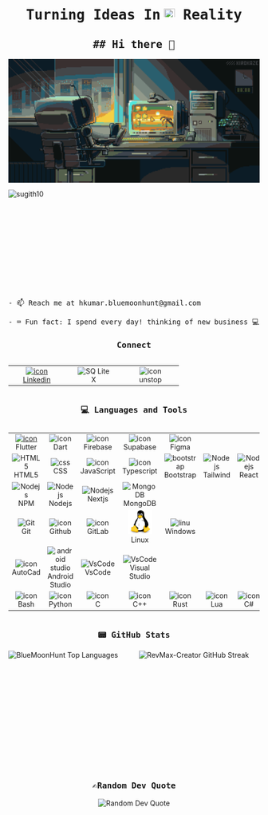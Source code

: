 <!--
**BlueMoonHunt/BlueMoonHunt** is a ✨ _special_ ✨ repository because its `README.md` (this file) appears on your GitHub profile.

Here are some ideas to get you started:

- 🔭 I’m currently working on ...
- 🌱 I’m currently learning ...
- 👯 I’m looking to collaborate on ...
- 🤔 I’m looking for help with ...
- 💬 Ask me about ...
- 📫 How to reach me: ...
- 😄 Pronouns: ...
- ⚡ Fun fact: ...
-->
<h1 align="center"><samp>Turning Ideas In</samp> <img src="https://github.com/mupezzuol/mupezzuol/blob/master/assets/earth.gif" width="22px" height="22px"><samp> Reality</samp> </h1>

<h2 align="center"><samp>## Hi there 👋</samp></h2>

<img align="center" alt="Coding" width="1000" src="https://github.com/BlueMoonHunt/BlueMoonHunt/blob/154fbb2bad612b9ac78a23859c1a07f44ec3bc2f/robo_codes.gif">

<p align="left"> <img src="https://komarev.com/ghpvc/?username=BlueMoonHunt&style=plastic&color=orange&base=1500&abbreviated=true" alt="sugith10" /> </p>

<div style="margin-bottom: 200px;"></div>
<!--
<samp>- 📫 Reach me at linked link in future</samp>
-->
<samp>- 📫 Reach me at hkumar.bluemoonhunt@gmail.com</samp>

<samp>- ⌨️ Fun fact: I spend every day! thinking of new business 💻</samp>

<h3 align="center"><samp>Connect</samp></h3>
<div style="display: flex; align-items: flex-start; align: center">
<table align="center">
  <tr>
   <td align="center" width="100">
     <a  href="https://www.linkedin.com/in/himanshu-kumar-aa449528a" >
        <img src="https://skillicons.dev/icons?i=linkedin" alt="icon" width="45" height="45" />
      <br>Linkedin
     </a>
    </td>
      <td align="center" width="100">
        <img src="https://skillicons.dev/icons?i=twitter" width="45" height="45" alt="SQ Lite" />
      <br>X
    </td>
    <td align="center" width="100">
        <img src="https://d8it4huxumps7.cloudfront.net/uploads/images/unstop/svg/unstop-logo.svg" alt="icon" width="45" height="45" />
      <br>unstop
    </td>
  </tr>
</table>
<br><br>
</div>

<h3 align="center"><samp>💻 Languages and Tools</samp></h3>
<div style="display: flex; align-items: flex-start; align: center">
<table align="center">
  <tr>
    <td align="center" width="100">
      <a href="#macropower-tech">
        <img src="https://www.vectorlogo.zone/logos/flutterio/flutterio-icon.svg" alt="icon" width="45" height="45" />
      </a>
      <br>Flutter
    </td>
    <td align="center" width="100">
        <img src="https://www.vectorlogo.zone/logos/dartlang/dartlang-icon.svg" alt="icon" width="45" height="45" />
      <br>Dart
    </td>
    <td align="center" width="100">
        <img src="https://www.vectorlogo.zone/logos/firebase/firebase-icon.svg" alt="icon" width="45" height="45" />
      </a>
      <br>Firebase
    </td>
      <td align="center" width="100">
        <img src="https://skillicons.dev/icons?i=supabase" alt="icon" width="45" height="50" />
      <br>Supabase
    </td>
       <td align="center" width="100">
        <img src="https://skillicons.dev/icons?i=figma" alt="icon" width="45" height="45" />
      <br>Figma
    </td>
  </tr>
  <tr>
    <td align="center"  width="100">
        <img src="https://skillicons.dev/icons?i=html" width="48" height="48" alt="HTML5" />
      <br>HTML5
    </td>
    <td align="center" width="100">
        <img src="https://skillicons.dev/icons?i=css" width="48" height="48" alt="css" />
      <br>CSS
    </td>
    <td align="center" width="100">
        <img src="https://techstack-generator.vercel.app/js-icon.svg" alt="icon" width="65" height="65" />
      <br>JavaScript
    </td>
    <td align="center" width="100">
        <img src="https://skillicons.dev/icons?i=ts" alt="icon" width="45" height="45" />
      <br>Typescript
    </td>
    <td align="center"  width="100">
        <img src="https://skillicons.dev/icons?i=bootstrap" width="48" height="48" alt="bootstrap" />
      <br>Bootstrap
    </td>
      <td align="center" width="100">
        <img src="https://skillicons.dev/icons?i=tailwind" width="48" height="48" alt="Nodejs" />
      <br>Tailwind
      </td>
      <td align="center" width="100">
        <img src="https://skillicons.dev/icons?i=react" width="48" height="48" alt="Nodejs" />
      <br>React
      </td>
 <tr>
      <td align="center" width="100">
        <img src="https://skillicons.dev/icons?i=npm" width="48" height="48" alt="Nodejs" />
      <br>NPM
      </td>
           <td align="center" width="100">
        <img src="https://skillicons.dev/icons?i=nodejs" width="48" height="48" alt="Nodejs" />
      <br>Nodejs
      <td align="center" width="100">
        <img src="https://skillicons.dev/icons?i=nextjs" width="48" height="48" alt="Nodejs" />
      <br>Nextjs
    </td>
          <td align="center" width="100">
        <img src="https://skillicons.dev/icons?i=mongodb" width="48" height="48" alt="MongoDB" />
      <br>MongoDB
    </td>
  </tr>
  <tr>
    <td align="center" width="100">
        <img src="https://user-images.githubusercontent.com/25181517/192108372-f71d70ac-7ae6-4c0d-8395-51d8870c2ef0.png" width="48" height="48" alt="Git" />
      <br>Git
    </td>
    <td align="center" width="100">
        <img src="https://skillicons.dev/icons?i=github" alt="icon" width="45" height="45" />
      <br>Github
    </td>
    <td align="center" width="100">
        <img src="https://skillicons.dev/icons?i=gitlab" alt="icon" width="45" height="45" />
      <br>GitLab
    </td>
    <td align="center" width="100">
        <img src="https://raw.githubusercontent.com/devicons/devicon/master/icons/linux/linux-original.svg" width="48" height="48" alt="linu" />
      <br>Linux
    </td>
     <td align="center" width="100">
        <img src="https://skillicons.dev/icons?i=windows" width="48" height="48" alt="linu" />
      <br>Windows
    </td>          
  </tr>
  <tr>
  <td align="center" width="100">
        <img src="https://skillicons.dev/icons?i=autocad" alt="icon" width="65" height="65" />
      <br>AutoCad
    </td>
  <td align="center" width="100">
        <img src="https://skillicons.dev/icons?i=androidstudio" width="48" height="48" alt="android studio" />
      <br>Android Studio
    </td>
  <td align="center" width="100">
        <img src="https://skillicons.dev/icons?i=vscode" width="48" height="48" alt="VsCode" />
      <br>VsCode
    </td>
  <td align="center" width="100">
        <img src="https://skillicons.dev/icons?i=visualstudio" width="48" height="48" alt="VsCode" />
      <br>Visual Studio
    </td>
 </tr>
<tr>
  <td align="center" width="100">
        <img src="https://skillicons.dev/icons?i=bash" alt="icon" width="65" height="65" />
      <br>Bash
  </td>
  <td align="center" width="100">
        <img src="https://skillicons.dev/icons?i=py" alt="icon" width="65" height="65" />
      <br>Python
    </td>
  <td align="center" width="100">
        <img src="https://skillicons.dev/icons?i=c" alt="icon" width="65" height="65" />
      <br>C
    </td>
  <td align="center" width="100">
        <img src="https://skillicons.dev/icons?i=cpp" alt="icon" width="65" height="65" />
      <br>C++
    </td>
  <td align="center" width="100">
        <img src="https://skillicons.dev/icons?i=rust" alt="icon" width="65" height="65" />
      <br>Rust
    </td>
  <td align="center" width="100">
        <img src="https://skillicons.dev/icons?i=lua" alt="icon" width="65" height="65" />
      <br>Lua
    </td>
  <td align="center" width="100">
        <img src="https://skillicons.dev/icons?i=cs" alt="icon" width="65" height="65" />
      <br>C#
    </td>
  </tr>

</table>
<br><br>
</div>

<h3 align="center"><samp>📟 GitHub Stats</samp></h3>
<div style="display: flex; justify-content: space-between; align-items: stretch;">
  <!-- Top Languages Stats -->
  <img src="https://github-readme-stats.vercel.app/api/top-langs?username=BlueMoonHunt&show_icons=true&locale=en&layout=compact" alt="BlueMoonHunt Top Languages" width="48%" height="200" style="object-fit: cover;"/>
  <!-- GitHub Streak Stats -->
<!--   <a href="https://git.io/streak-stats"><img src="" alt="GitHub Streak" /> -->
<!--   <img src="https://github-readme-streak-stats.herokuapp.com?user=RevMax-Creator&theme=microsoft-dark" alt="BlueMoonHunt GitHub Streak" width="48%" height="200" style="object-fit: cover;"/> -->
<img src="https://github-readme-streak-stats.herokuapp.com?user=RevMax-creator&theme=synthwave&border_radius=8.5&fire=EB5454" alt="RevMax-Creator GitHub Streak" width="48%" height="200" style="object-fit: cover;"/>
</div>

<div style="margin-bottom: 60px;"></div>
<h3 align="center"><samp>✍️Random Dev Quote</samp></h3>
    <div style="display: flex; justify-content:center; align-items: center;">
      <img src="https://quotes-github-readme.vercel.app/api?type=horizontal&theme=vue" alt="Random Dev Quote" />
    </div>
